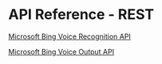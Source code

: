 <!-- 
NavPath: Bing Speech API/API Reference - REST
LinkLabel: Overview
Url: Speech-api/documentation/API-Reference-REST/Home
Weight: 17
-->

# API Reference - REST

[Microsoft Bing Voice Recognition API](BingVoiceRecognition.md)  

[Microsoft Bing Voice Output API](BingVoiceOutput.md)
